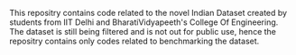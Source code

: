 This repositry contains code related to the novel Indian Dataset created by students from IIT Delhi and BharatiVidyapeeth's College Of Engineering. The dataset is still being filtered and is not out for public use, hence the repositry contains only codes related to benchmarking the dataset. 